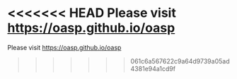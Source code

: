 <<<<<<< HEAD
Please visit https://oasp.github.io/oasp
=======
Please visit https://oasp.github.io/oasp
>>>>>>> 061c6a567622c9a64d9739a05ad4381e94a1cd9f

